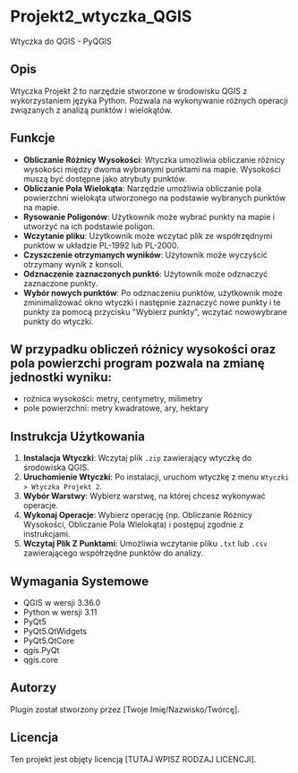 # Projekt2_wtyczka_QGIS
Wtyczka do QGIS - PyQGIS
## Opis
Wtyczka Projekt 2 to narzędzie stworzone w środowisku QGIS z wykorzystaniem języka Python. Pozwala na wykonywanie różnych operacji związanych z analizą punktów i wielokątów.

## Funkcje
- **Obliczanie Różnicy Wysokości**: Wtyczka umożliwia obliczanie różnicy wysokości między dwoma wybranymi punktami na mapie. Wysokości muszą być dostępne jako atrybuty punktów.
- **Obliczanie Pola Wielokąta**: Narzędzie umożliwia obliczanie pola powierzchni wielokąta utworzonego na podstawie wybranych punktów na mapie.
- **Rysowanie Poligonów**: Użytkownik może wybrać punkty na mapie i utworzyć na ich podstawie poligon.
- **Wczytanie pliku**: Użytkownik może wczytać plik ze współrzędnymi punktów w układzie PL-1992 lub PL-2000.
- **Czyszczenie otrzymanych wyników**: Użytownik może wyczyścić otrzymany wynik z konsoli.
- **Odznaczenie zaznaczonych punktó**: Użytownik może odznaczyć zaznaczone punkty.
- **Wybór nowych punktów**: Po odznaczeniu punktów, użytkownik może zminimalizować okno wtyczki i następnie zaznaczyć nowe punkty i te punkty za pomocą przycisku "Wybierz punkty", wczytać nowowybrane punkty do wtyczki. 

## W przypadku obliczeń różnicy wysokości oraz pola powierzchi program pozwala na zmianę jednostki wyniku:
- rożnica wysokości: metry, centymetry, milimetry
- pole powierzchni: metry kwadratowe, ary, hektary


## Instrukcja Użytkowania
1. **Instalacja Wtyczki**: Wczytaj plik `.zip` zawierający wtyczkę do środowiska QGIS.
2. **Uruchomienie Wtyczki**: Po instalacji, uruchom wtyczkę z menu `Wtyczki > Wtyczka Projekt 2`.
3. **Wybór Warstwy**: Wybierz warstwę, na której chcesz wykonywać operacje.
4. **Wykonaj Operacje**: Wybierz operację (np. Obliczanie Różnicy Wysokości, Obliczanie Pola Wielokąta) i postępuj zgodnie z instrukcjami.
5. **Wczytaj Plik Z Punktami**: Umożliwia wczytanie pliku `.txt` lub `.csv` zawierającego współrzędne punktów do analizy.

## Wymagania Systemowe
- QGIS w wersji 3.36.0
- Python w wersji 3.11
- PyQt5
- PyQt5.QtWidgets
- PyQt5.QtCore
- qgis.PyQt
- qgis.core

## Autorzy
Plugin został stworzony przez [Twoje Imię/Nazwisko/Twórcę].

## Licencja
Ten projekt jest objęty licencją [TUTAJ WPISZ RODZAJ LICENCJI].
